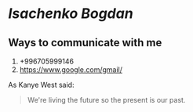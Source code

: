 #  *Isachenko Bogdan*
## Ways to communicate with me
1. +996705999146
1. https://www.google.com/gmail/

As Kanye West said:

> We're living the future so
> the present is our past.
 